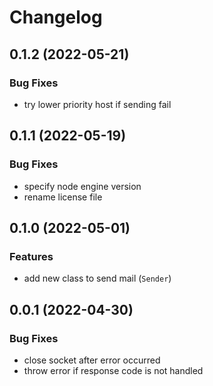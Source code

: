 # Changelog

## 0.1.2 (2022-05-21)

### Bug Fixes

- try lower priority host if sending fail

## 0.1.1 (2022-05-19)

### Bug Fixes

- specify node engine version
- rename license file

## 0.1.0 (2022-05-01)

### Features

- add new class to send mail (`Sender`)

## 0.0.1 (2022-04-30)

### Bug Fixes

- close socket after error occurred
- throw error if response code is not handled
